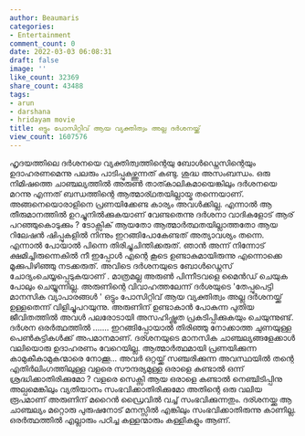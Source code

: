 ```yaml
---
author: Beaumaris
categories:
- Entertainment
comment_count: 0
date: 2022-03-03 06:08:31
draft: false
image: ''
like_count: 32369
share_count: 43488
tags:
- arun
- darshana
- hridayam movie
title: ഒട്ടും പോസിറ്റിവ് ആയ വ്യക്തിത്വം അല്ല ദർശനയ്ക്ക്
view_count: 1607576
---
```


ഹൃദയത്തിലെ ദർശനയെ വ്യക്തിത്വത്തിന്റെയു ബോൾഡ്നെസിന്റെയും ഉദാഹരണമെന്നു പലരും പാടിപ്പുകഴ്ത്തുന്നത് കണ്ടു. ശുദ്ധ അസംബന്ധം. ഒരു നിമിഷത്തെ ചാഞ്ചല്യത്തിൽ അരുൺ താത്കാലികമായെങ്കിലും ദർശനയെ മറന്നു എന്നത് ബന്ധത്തിന്റെ ആത്മാര്ഥതയില്ലായ്മ തന്നെയാണ്. അങ്ങനെയൊരാളിനെ പ്രണയിക്കേണ്ട കാര്യം അവൾക്കില്ല. എന്നാൽ ആ തീരുമാനത്തിൽ ഉറച്ചുനിൽക്കുകയാണ് വേണ്ടതെന്നു ദർശനാ വാദികളോട് ആര് പറഞ്ഞുകൊടുക്കും ? ടോക്സിക് ആയതോ ആത്മാർത്ഥതയില്ലാത്തതോ ആയ റിലേഷൻ ഷിപ്പുകളിൽ നിന്നും ഇറങ്ങിപോകേണ്ടത് അത്യാവശ്യം തന്നെ. എന്നാൽ പോയാൽ പിന്നെ തിരിച്ചുചിന്തിക്കരുത്. ഞാൻ അന്ന് നിന്നോട് ക്ഷമിച്ചിരുന്നെകിൽ നീ ഇപ്പോൾ എന്റെ കൂടെ ഉണ്ടാകുമായിരുന്നു എന്നൊക്കെ മൂക്കുപിഴിഞ്ഞു നടക്കരുത്. അവിടെ ദർശനയുടെ ബോൾഡ്നെസ് ചോദ്യംചെയ്യപ്പെടുകയാണ് . മാത്രമല്ല അരുൺ പിന്നീടവളെ മൈൻഡ് ചെയുക പോലും ചെയ്യുന്നില്ല. അരുണിന്റെ വിവാഹത്തലേന്ന് ദർശയുടെ 'തേപ്പുപെട്ടി മാനസിക വ്യാപാരങ്ങൾ ' ഒട്ടും പോസിറ്റിവ് ആയ വ്യക്തിത്വം അല്ല ദർശനയ്ക്ക് ഉള്ളതെന്ന് വിളിച്ചുപറയുന്നു. അരുണിന് ഉണ്ടാകാൻ പോകുന്ന പുതിയ ജീവിതത്തിൽ അവൾ പലരോടായി അസഹിഷ്ണുത പ്രകടിപ്പിക്കുകയും ചെയുന്നുണ്ട്. ദർശന ഒരർത്ഥത്തിൽ ....... ഇറങ്ങിപ്പോയാൽ തിരിഞ്ഞു നോക്കാത്ത ചുണയുള്ള പെൺകുട്ടികൾക്ക് അപമാനമാണ്. ദര്ശനയുടെ മാനസിക ചാഞ്ചല്യങ്ങളേക്കാൾ വലിയൊരു ഉദാഹരണം വേറെയില്ല. ആത്മാർത്ഥമായി പ്രണയിക്കുന്ന കാമുകീകാമുകന്മാരെ നോക്കൂ... അവർ ഒറ്റയ്ക്ക് സഞ്ചരിക്കുന്ന അവസ്ഥയിൽ തന്റെ എതിർലിംഗത്തിലുള്ള വളരെ സൗന്ദര്യമുള്ള ഒരാളെ കണ്ടാൽ ഒന്ന് ശ്രദ്ധിക്കാതിരിക്കുമോ ? വളരെ സെക്സി ആയ ഒരാളെ കണ്ടാൽ നെഞ്ചിടിപ്പിനു അല്പമെങ്കിലും വ്യതിയാനം സംഭവിക്കാതിരിക്കുമോ അതിന്റെ ഒരു വലിയ രൂപമാണ് അരുണിന് മറൈൻ ഡ്രൈവിൽ വച്ച് സംഭവിക്കുന്നതും. ദര്ശനയ്ക്കു ആ ചാഞ്ചല്യം മറ്റൊരു പുരുഷനോട് മനസ്സിൽ എങ്കിലും സംഭവിക്കാതിരുന്നു കാണില്ല. ഒരർത്ഥത്തിൽ എല്ലാരും പഠിച്ച കള്ളന്മാരും കള്ളികളും ആണ്.